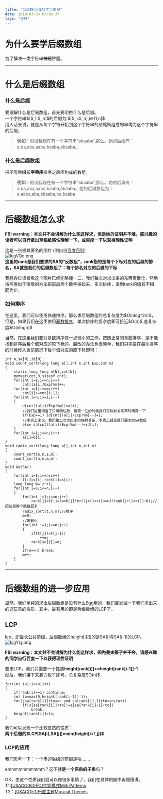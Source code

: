 ```yaml
---
title: "后缀数组(SA)学习笔记"
date: 2019-03-06 03:06:37
tags: "迁移"
---
```

<h1>为什么要学后缀数组</h1>
<p>为了解决一类字符串<del>神题</del>妙题。</p>
<hr />
<h1>什么是后缀数组</h1>
<h3>什么是后缀</h3>
<p>要理解什么是后缀数组，首先要明白什么是后缀。<br />
一个字符串$[S_1:S_n]$的后缀为:$[S_i:S_n],i∈[1,n]$<br />
用人话来说，就是从每个字符开始到这个字符串的结尾所组成的串均为这个字符串的后缀。</p>
<blockquote><p>
  <strong>例如：</strong>假设我现在有一个字符串“abaaba”,那么。她的后缀有：a,ba,aba,aaba,baaba,abaaba。
</p></blockquote>
<h3>什么是后缀数组</h3>
<p>把所有后缀按<strong>字典序</strong>排序之后所构成的数组。</p>
<blockquote><p>
  <strong>例如：</strong>假设我现在有一个字符串“abaaba”,那么。她的后缀有：a,ba,aba,aaba,baaba,abaaba。她的后缀数组为：a,aaba,aba,abaaba,ba,baaba
</p></blockquote>
<hr />
<h1>后缀数组怎么求</h1>
<p><strong>FBI warning：本文并不会讲解为什么能这样求，但是她的证明并不难，感兴趣的读者可以自行拿出草稿纸感性理解一下，或百度一下以获得理性证明</strong></p>
<p>这是一张极其著名的图片 (图出自<a href="https://baike.baidu.com/item/%E5%90%8E%E7%BC%80%E6%95%B0%E7%BB%84/8989867?fr=aladdin" target="_blank"  rel="nofollow" >百度百科</a>)<br />
<img src="https://s2.ax1x.com/2019/03/06/kjgVQe.png" alt="kjgVQe.png" /><br />
<strong>这里的rank是我们要求的SA的“反数组”，rank指的是每个下标对应的后缀的排名，SA就是我们的后缀数组了：每个排名对应的后缀的下标</strong></p>
<p>我想各位读者看这个图片已经能略懂一二，我们每次对求出来的东西离散化，然后按照类似于倍增的方法把前后两个数字拼起来，多次排序，直到rank的值互不相同为止。</p>
<h3>如何排序</h3>
<p>在这里，我们可以使用快速排序，那么求后缀数组的总复杂度为$O(nlog^2n)$，但是，如果我们在这里使用<a href="https://www.goldenpotato.cn/%E5%85%B6%E4%BB%96/%E5%9F%BA%E6%95%B0%E6%8E%92%E5%BA%8F%E5%AD%A6%E4%B9%A0%E7%AC%94%E8%AE%B0/">基数排序</a>，单次排序的复杂度即可接近$O(n)$,总复杂度$O(nlogn)$</p>
<p>当然，在这里我们要对基数排序做一点微小的工作，按照正常的基数排序，是不能找到排序后每个值对应的原下标的。魔改的办法也很简单，我们只需要在每次排序的时候传入当前情况下每个值对应的原下标即可：</p>
<pre><code class="language-cpp ">int n,sa[N],id[N];
void count_sort(long long a[],int n,int Exp,int m)
{
    static long long b[N],cnt[N];
    memset(cnt,0,sizeof cnt);
    for(int i=1;i&lt;=n;i++)
        cnt[(a[i]/Exp)%m]++;
    for(int i=1;i&lt;=m;i++)
        cnt[i]+=cnt[i-1];
    for(int i=n;i&gt;=1;i--)
    {
        b[cnt[(a[i]/Exp)%m]]=a[i];
        //我们这里相当于只排两位数，排第一位的时候我们将映射关系零时储存一下
        if(Exp==1) id[cnt[(a[i]/Exp)%m]--]=i;
        //事实上来说，我们第二次求出来的映射关系，本质上就是我们要求的SA数组
        else sa[cnt[(a[i]/Exp)%m]--]=id[i];
    }
    for(int i=1;i&lt;=n;i++)
        a[i]=b[i];
}
void radix_sort(long long a[],int n,int m)
{
    count_sort(a,n,1,m);
    count_sort(a,n,m,m);
}
void GetSA()
{
    for(int i=1;i&lt;=n;i++)
        t[i]=s[i],rank[i]=s[i];
    long long m='z'+1;
    for(int i=0;i&lt;=n;i++)
    { 
        for(int j=1;j&lt;=n;j++)
            rank[j]=t[j]=rank[j]*m+((j+(1&lt;&lt;i)&lt;=n)?rank[j+(1&lt;&lt;i)]:0);//把前后两个数拼起来
        radix_sort(t,n,m);//排序
        m=0;
        //离散化
        for(int j=1;j&lt;=n;j++)
        {
            if(t[j]!=t[j-1])
                ++m;
            rank[sa[j]]=m;
        }
        if(m==n) break;
        m++;
    }
}
</code></pre>
<hr />
<h1>后缀数组的进一步应用</h1>
<p>显然，我们单纯的求出后缀数组是没有什么Egg用的，我们要发掘一下我们求出来的这玩意的性质。其中，最有用的即是后缀数组的LCP了。</p>
<h2>LCP</h2>
<p>lcp，即最长公共前缀，后缀数组的height[i]指的是SA[i]与SA[i-1]的LCP。<br />
<img src="https://s2.ax1x.com/2019/03/06/kjgYLj.png" alt="kjgYLj.png" /></p>
<p><strong>FBI warning：本文并不会讲解为什么能这样求，<del>因为我太菜了并不会</del>，请感兴趣的同学自行百度一下以获得理性证明</strong></p>
<p>要求LCP，我们只需要一个性质<strong>height[rank[i]]>=height[rank[i-1]]-1</strong><br />
然后，我们接下来暴力枚举即可，总复杂度$O(n)$</p>
<pre><code class="language-cpp ">for(int i=1;i&lt;=n;i++)
{
    if(rank[i]==1) continue;
    int to=max(0,height[rank[i-1]]-1);
    for(;sa[rank[i]]+to&lt;=n and sa[rank[i]-1]+to&lt;=n;to++)
        if(s[sa[rank[i]]+to]!=s[sa[rank[i]-1]+to])
            break;
    height[rank[i]]=to;
}
</code></pre>
<p>我们可以发现一个比较显然的性质：<br />
<strong>两个后缀的$LCP[SA[i],SA[j]]=min(height[i+1,j])$</strong></p>
<h3>LCP的应用</h3>
<p>我们思考一下：一个串的后缀的前缀是啥.......</p>
<p>emmmmmmmmmm？这不就<strong>是一个原串的子串</strong>吗？</p>
<p>OK，由这个性质我们就可以做很多事情了，我们在具体的题中再慢慢讲。<br />
T1:<a href="https://www.goldenpotato.cn/%E5%AD%97%E7%AC%A6%E4%B8%B2/luogu-p2852-usaco06dec%E7%89%9B%E5%A5%B6%E6%A8%A1%E5%BC%8Fmilk-patterns/">[USACO06DEC]牛奶模式Milk Patterns</a><br />
T2：<a href="https://www.goldenpotato.cn/%E5%AD%97%E7%AC%A6%E4%B8%B2/luogu-p2743-usaco5-1%E4%B9%90%E6%9B%B2%E4%B8%BB%E9%A2%98musical-themes/">[USACO5.1]乐曲主题Musical Themes</a></p>
